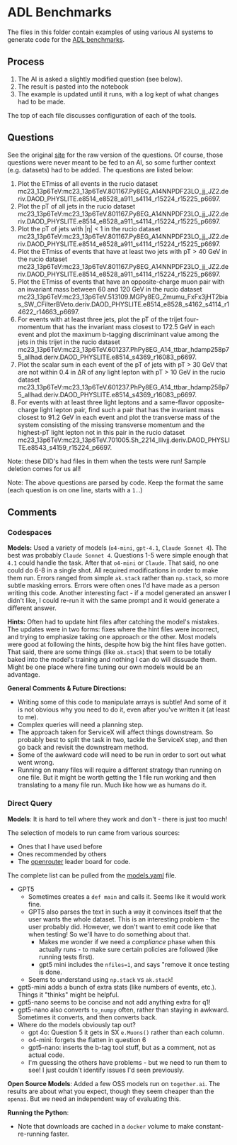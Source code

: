 # ADL Benchmarks

The files in this folder contain examples of using various AI systems to generate code for the [ADL benchmarks](https://github.com/iris-hep/adl-benchmarks-index).

## Process

1. The AI is asked a slightly modified question (see below).
1. The result is pasted into the notebook
1. The example is updated until it runs, with a log kept of what changes had to be made.

The top of each file discusses configuration of each of the tools.

## Questions

See the original [site](https://github.com/iris-hep/adl-benchmarks-index) for the raw version of the questions. Of course, those questions were never meant to be fed to an AI, so some further context (e.g. datasets) had to be added. The questions are listed below:

1. Plot the ETmiss of all events in the rucio dataset mc23_13p6TeV:mc23_13p6TeV.801167.Py8EG_A14NNPDF23LO_jj_JZ2.deriv.DAOD_PHYSLITE.e8514_e8528_a911_s4114_r15224_r15225_p6697.
1. Plot the pT of all jets in the rucio dataset mc23_13p6TeV:mc23_13p6TeV.801167.Py8EG_A14NNPDF23LO_jj_JZ2.deriv.DAOD_PHYSLITE.e8514_e8528_a911_s4114_r15224_r15225_p6697.
1. Plot the pT of jets with |η| < 1 in the rucio dataset mc23_13p6TeV:mc23_13p6TeV.801167.Py8EG_A14NNPDF23LO_jj_JZ2.deriv.DAOD_PHYSLITE.e8514_e8528_a911_s4114_r15224_r15225_p6697.
1. Plot the ETmiss of events that have at least two jets with pT > 40 GeV in the rucio dataset mc23_13p6TeV:mc23_13p6TeV.801167.Py8EG_A14NNPDF23LO_jj_JZ2.deriv.DAOD_PHYSLITE.e8514_e8528_a911_s4114_r15224_r15225_p6697.
1. Plot the ETmiss of events that have an opposite-charge muon pair with an invariant mass between 60 and 120 GeV in the rucio dataset mc23_13p6TeV:mc23_13p6TeV.513109.MGPy8EG_Zmumu_FxFx3jHT2bias_SW_CFilterBVeto.deriv.DAOD_PHYSLITE.e8514_e8528_s4162_s4114_r14622_r14663_p6697.
1. For events with at least three jets, plot the pT of the trijet four-momentum that has the invariant mass closest to 172.5 GeV in each event and plot the maximum b-tagging discriminant value among the jets in this trijet in the rucio dataset mc23_13p6TeV:mc23_13p6TeV.601237.PhPy8EG_A14_ttbar_hdamp258p75_allhad.deriv.DAOD_PHYSLITE.e8514_s4369_r16083_p6697.
1. Plot the scalar sum in each event of the pT of jets with pT > 30 GeV that are not within 0.4 in ΔR of any light lepton with pT > 10 GeV in the rucio dataset mc23_13p6TeV:mc23_13p6TeV.601237.PhPy8EG_A14_ttbar_hdamp258p75_allhad.deriv.DAOD_PHYSLITE.e8514_s4369_r16083_p6697.
1. For events with at least three light leptons and a same-flavor opposite-charge light lepton pair, find such a pair that has the invariant mass closest to 91.2 GeV in each event and plot the transverse mass of the system consisting of the missing transverse momentum and the highest-pT light lepton not in this pair in the rucio dataset mc23_13p6TeV:mc23_13p6TeV.701005.Sh_2214_lllvjj.deriv.DAOD_PHYSLITE.e8543_s4159_r15224_p6697.

Note: these DID's had files in them when the tests were run! Sample deletion comes for us all!

Note: The above questions are parsed by code. Keep the format the same (each question is on one line, starts with a `1.`.)

## Comments

### Codespaces

**Models:** Used a variety of models (`o4-mini`, `gpt-4.1`, `Claude Sonnet 4`). The best was probably `Claude Sonnet 4`. Questions 1-5 were simple enough that `4.1` could handle the task. After that `o4-mini` or `Claude`. That said, no one could do 6-8 in a single shot. All required modifications in order to make them run. Errors ranged from simple `ak.stack` rather than `np.stack`, so more subtle masking errors. Errors were often ones I'd have made as a person writing this code. Another interesting fact - if a model generated an answer I didn't like, I could re-run it with the same prompt and it would generate a different answer.

**Hints:** Often had to update hint files after catching the model's mistakes. The updates were in two forms: fixes where the hint files were incorrect, and trying to emphasize taking one approach or the other. Most models were good at following the hints, despite how big the hint files have gotten. That said, there are some things (like `ak.stack`) that seem to be totally baked into the model's training and nothing I can do will dissuade them. Might be one place where fine tuning our own models would be an advantage.

**General Comments & Future Directions:**

- Writing some of this code to manipulate arrays is subtle! And some of it is not obvious why you need to do it, even after you've written it (at least to me).
- Complex queries will need a planning step.
- The approach taken for ServiceX will affect things downstream. So probably best to split the task in two, tackle the ServiceX step, and then go back and revisit the downstream method.
- Some of the awkward code will need to be run in order to sort out what went wrong.
- Running on many files will require a different strategy than running on one file. But it might be worth getting the 1 file run working and then translating to a many file run. Much like how we as humans do it.

### Direct Query

**Models**: It is hard to tell where they work and don't - there is just too much!

The selection of models to run came from various sources:

- Ones that I have used before
- Ones recommended by others
- The [openrouter](https://openrouter.ai/rankings?category=programming#categories) leader board for code.

The complete list can be pulled from the [models.yaml](models.yaml) file.

- GPT5
  - Sometimes creates a `def main` and calls it. Seems like it would work fine.
  - GPT5 also parses the text in such a way it convinces itself that the user wants the whole dataset. This is an interesting problem - the user probably did. However, we don't want to emit code like that when testing! So we'll have to do something about that.
    - Makes me wonder if we need a *compliance* phase when this actually runs - to make sure certain policies are followed (like running tests first).
    - gpt5 mini includes the `nfiles=1`, and says "remove it once testing is done.
  - Seems to understand using `np.stack` vs `ak.stack`!
- gpt5-mini adds a bunch of extra stats (like numbers of events, etc.). Things it "thinks" might be helpful.
- gpt5-nano seems to be concise and not add anything extra for q1!
- gpt5-nano also converts `to_numpy` often, rather than staying in awkward. Sometimes it converts, and then converts back.
- Where do the models obviously tap out?
  - gpt 4o: Question 5 it gets in SX `e.Muons()` rather than each column.
  - o4-mini: forgets the flatten in question 6
  - gpt5-nano: inserts the b-tag tool stuff, but as a comment, not as actual code.
  - I'm guessing the others have problems - but we need to run them to see! I just couldn't identify issues I'd seen previously.

**Open Source Models**: Added a few OSS models run on `together.ai`. The results are about what you expect, though they seem cheaper than the `openai`. But we need an independent way of evaluating this.

**Running the Python**:

- Note that downloads are cached in a `docker` volume to make constant-re-running faster.
